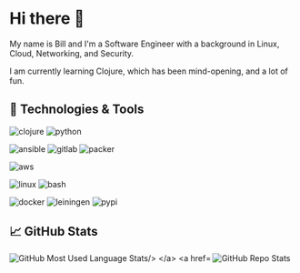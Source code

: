 # Hi there 👋

My name is Bill and I'm a Software Engineer with a background in Linux, Cloud, Networking, and Security.

I am currently learning Clojure, which has been mind-opening, and a lot of fun.

## 🔧 Technologies & Tools

![clojure](https://img.shields.io/badge/Code-Clojure-blue?style=for-the-badge&logo=clojure)
![python](https://img.shields.io/badge/Code-Python-blue?style=for-the-badge&logo=python)

![ansible](https://img.shields.io/badge/Automation-Ansible-blue?style=for-the-badge&logo=ansible)
![gitlab](https://img.shields.io/badge/Automation-GitlabCI-blue?style=for-the-badge&logo=gitlab)
![packer](https://img.shields.io/badge/Automation-Packer-blue?style=for-the-badge&logo=packer)

![aws](https://img.shields.io/badge/Cloud-AWS-blue?style=for-the-badge&logo=amazon-aws)

![linux](https://img.shields.io/badge/OS-Linux-blue?style=for-the-badge&logo=linux)
![bash](https://img.shields.io/badge/Shell-Bash-blue?style=for-the-badge&logo=gnu-bash)

![docker](https://img.shields.io/badge/Tools-Docker-blue?style=for-the-badge&logo=docker)
![leiningen](https://img.shields.io/badge/Tools-Leiningen-blue?style=for-the-badge&logo=clojure)
![pypi](https://img.shields.io/badge/Tools-PyPI-blue?style=for-the-badge&logo=pypi)

## &#x1f4c8; GitHub Stats

<a href="https://github.com/wdhowe/wdhowe">
  <img align="left" src="https://github-readme-stats.vercel.app/api/top-langs/?username=wdhowe&layout=compact&theme=nord" alt="GitHub Most Used Language Stats/>
</a>

<a href="https://github.com/wdhowe/wdhowe">
  <img align="left" src="https://github-readme-stats.vercel.app/api?username=wdhowe&show_icons=true&line_height=27&count_private=true&theme=nord" alt="GitHub Repo Stats" />
</a>

<!-- Resources -->
<!-- Icons: https://simpleicons.org/ -->
<!-- GitHub Stats: https://github.com/anuraghazra/github-readme-stats -->
<!-- Shields: https://shields.io/ -->
<!-- Inspired by: https://github.com/MartinHeinz/MartinHeinz/ -->